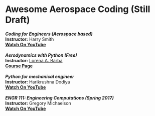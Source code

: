 # Awesome Aerospace Coding (Still Draft)

***Coding for Engineers (Aerospace based)*** <br />
**Instructor:** Harry Smith <br />
[**Watch On YouTube**](https://youtube.com/playlist?list=PLVyHCaFIZQV9tf49Z8Fd9X4nzj0sOlHGI) <br />
<br />
***Aerodynamics with Python (Free)*** <br />
**Instructor:** [Lorena A. Barba](https://lorenabarba.com/) <br />
[**Course Page**](https://openedx.seas.gwu.edu/courses/course-v1:MAE+MAE6226+2017/about) <br />
<br />
***Python for mechanical engineer*** <br />
**Instructor:** Harikrushna Dodiya <br />
[**Watch On YouTube**](https://youtube.com/playlist?list=PL6xqi8nKo2yA98zG2moudwZpuWQK-iHmn) <br />
<br />
***ENGR 111: Engineering Computations (Spring 2017)*** <br />
**Instructor:** Gregory Michaelson <br />
[**Watch On YouTube**](https://youtube.com/playlist?list=PLCV9OyAY5K-XEOwP-_Yql5OMjXQJ7YBWp) <br />
